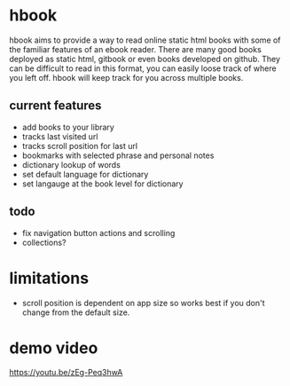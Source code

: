 # hbook

hbook aims to provide a way to read online static html books with some of the familiar features of an ebook reader.  There are many good books deployed as static html, gitbook or even books developed on github.  They can be difficult to read in this format, you can easily loose track of where you left off.  hbook will keep track for you across multiple books.

## current features

* add books to your library
* tracks last visited url
* tracks scroll position for last url
* bookmarks with selected phrase and personal notes
* dictionary lookup of words
* set default language for dictionary
* set langauge at the book level for dictionary

## todo

* fix navigation button actions and scrolling
* collections?

# limitations

* scroll position is dependent on app size so works best if you don't change from the default size.

# demo video

https://youtu.be/zEg-Peq3hwA